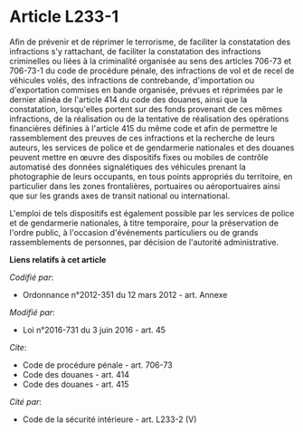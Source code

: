 # Article L233-1

Afin de prévenir et de réprimer le terrorisme, de faciliter la constatation des infractions s'y rattachant, de faciliter la
constatation des infractions criminelles ou liées à la criminalité organisée au sens      des articles 706-73 et 706-73-1  du
code de procédure pénale, des infractions de vol et de recel de véhicules volés, des infractions de contrebande,
d'importation ou d'exportation commises en bande organisée, prévues et réprimées par le dernier alinéa de l'article 414 du
code des douanes, ainsi que la constatation, lorsqu'elles portent sur des fonds provenant de ces mêmes infractions, de la
réalisation ou de la tentative de réalisation des opérations financières définies à l'article 415 du même code et afin de
permettre le rassemblement des preuves de ces infractions et la recherche de leurs auteurs, les services de police et de
gendarmerie nationales et des douanes peuvent mettre en œuvre des dispositifs fixes ou mobiles de contrôle automatisé des
données signalétiques des véhicules prenant la photographie de leurs occupants, en tous points appropriés du territoire, en
particulier dans les zones frontalières, portuaires ou aéroportuaires ainsi que sur les grands axes de transit national ou
international. 

L'emploi de tels dispositifs est également possible par les services de police et de gendarmerie nationales, à titre
temporaire, pour la préservation de l'ordre public, à l'occasion d'événements particuliers ou de grands rassemblements de
personnes, par décision de l'autorité administrative.

**Liens relatifs à cet article**

_Codifié par_:

  - Ordonnance n°2012-351 du 12 mars 2012 - art. Annexe

_Modifié par_:

  - Loi n°2016-731 du 3 juin 2016 - art. 45

_Cite_:

  - Code de procédure pénale - art. 706-73
  - Code des douanes - art. 414
  - Code des douanes - art. 415

_Cité par_:

  - Code de la sécurité intérieure - art. L233-2 (V)
